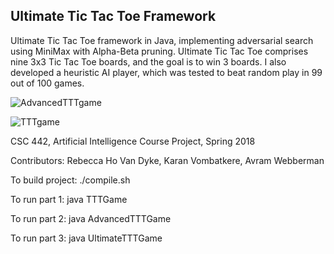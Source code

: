 ## Ultimate Tic Tac Toe Framework

Ultimate Tic Tac Toe framework in Java, implementing adversarial search using MiniMax with Alpha-Beta pruning. Ultimate Tic Tac Toe comprises nine 3x3 Tic Tac Toe boards, and the goal is to win 3 boards. I also developed a heuristic AI player, which was tested to beat random play in 99 out of 100 games.

![AdvancedTTTgame](https://github.com/kvombatkere/UltimateTicTacToe-AI/tree/master/images/AdvancedTTTXwin.PNG)


![TTTgame](https://github.com/kvombatkere/UltimateTicTacToe-AI/tree/master/images/TTTXwin.PNG)


CSC 442, Artificial Intelligence Course Project, Spring 2018

Contributors: Rebecca Ho Van Dyke, Karan Vombatkere, Avram Webberman

To build project:
./compile.sh

To run part 1:
java TTTGame

To run part 2:
java AdvancedTTTGame

To run part 3:
java UltimateTTTGame
